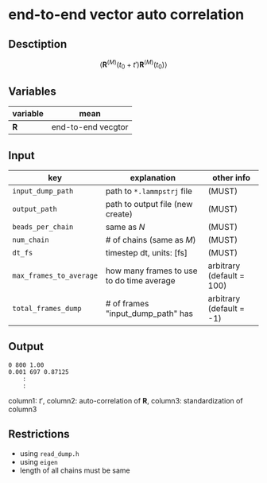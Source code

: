 # end-to-end vector auto correlation

## Desctiption
$$
\langle \boldsymbol R^{(M)}(t_0+t')\boldsymbol R^{(M)}(t_0) \rangle
$$

## Variables
|variable|mean|
|---|---|
|$\boldsymbol R$|end-to-end vecgtor|


## Input
|key|explanation|other info|
|---|---|---|
|`input_dump_path`|path to `*.lammpstrj` file|(MUST)|
|`output_path`|path to output file (new create)|(MUST)|
|`beads_per_chain`|same as $N$|(MUST)|
|`num_chain`|# of chains (same as $M$)|(MUST)|
|`dt_fs`|timestep dt, units: [fs]|(MUST)|
|`max_frames_to_average`|how many frames to use to do time average|arbitrary (default = 100)|
|`total_frames_dump`|# of frames "input_dump_path" has|arbitrary (default = -1)|


## Output
```
0 800 1.00
0.001 697 0.87125
    :
    :
```
column1: $t'$, column2: auto-correlation of $\boldsymbol R$, column3: standardization of column3

## Restrictions
- using `read_dump.h`
- using `eigen`
- length of all chains must be same

